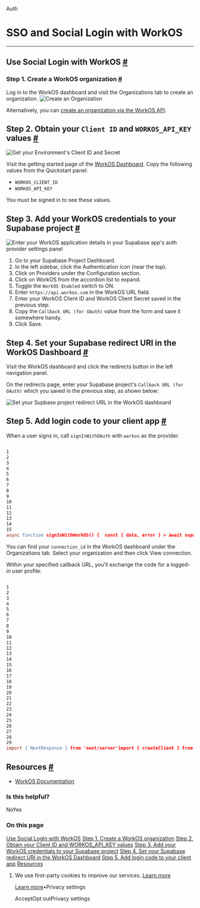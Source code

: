 Auth

# SSO and Social Login with WorkOS

* * *

## Use Social Login with WorkOS [\#](https://supabase.com/docs/guides/auth/social-login/auth-workos\#use-social-login-with-workos)

### Step 1. Create a WorkOS organization [\#](https://supabase.com/docs/guides/auth/social-login/auth-workos\#step-1-create-a-workos-organization)

Log in to the WorkOS dashboard and visit the Organizations tab to create an organization.
![Create an Organization](https://supabase.com/docs/img/guides/auth-workos/workos-create-organization.png)

Alternatively, you can [create an organization via the WorkOS API](https://workos.com/docs/reference/organization/create).

## Step 2. Obtain your `Client ID` and `WORKOS_API_KEY` values [\#](https://supabase.com/docs/guides/auth/social-login/auth-workos\#step-2-obtain-your-client-id-and-workosapikey-values)

![Get your Environment's Client ID and Secret](https://supabase.com/docs/img/guides/auth-workos/workos-dashboard-get-client-id-and-key.png)

Visit the getting started page of the [WorkOS Dashboard](https://dashboard.workos.com/get-started). Copy the following values from the Quickstart panel:

- `WORKOS_CLIENT_ID`
- `WORKOS_API_KEY`

You must be signed in to see these values.

## Step 3. Add your WorkOS credentials to your Supabase project [\#](https://supabase.com/docs/guides/auth/social-login/auth-workos\#step-3-add-your-workos-credentials-to-your-supabase-project)

![Enter your WorkOS application details in your Supabase app's auth provider settings panel](https://supabase.com/docs/img/guides/auth-workos/supabase-workos-configuration.png)

1. Go to your Supabase Project Dashboard.
2. In the left sidebar, click the Authentication icon (near the top).
3. Click on Providers under the Configuration section.
4. Click on WorkOS from the accordion list to expand.
5. Toggle the `WorkOS Enabled` switch to ON.
6. Enter `https://api.workos.com` in the WorkOS URL field.
7. Enter your WorkOS Client ID and WorkOS Client Secret saved in the previous step.
8. Copy the `Callback URL (for OAuth)` value from the form and save it somewhere handy.
9. Click Save.

## Step 4. Set your Supabase redirect URI in the WorkOS Dashboard [\#](https://supabase.com/docs/guides/auth/social-login/auth-workos\#step-4-set-your-supabase-redirect-uri-in-the-workos-dashboard)

Visit the WorkOS dashboard and click the redirects button in the left navigation panel.

On the redirects page, enter your Supabase project's `Callback URL (for OAuth)` which you saved in the previous step, as shown below:

![Set your Supbase project redirect URL in the WorkOS dashboard](https://supabase.com/docs/img/guides/auth-workos/workos-set-supabase-redirect.png)

## Step 5. Add login code to your client app [\#](https://supabase.com/docs/guides/auth/social-login/auth-workos\#step-5-add-login-code-to-your-client-app)

When a user signs in, call `signInWithOAuth` with `workos` as the provider.

```flex

1
2
3
4
5
6
7
8
9
10
11
12
13
14
15
async function signInWithWorkOS() {  const { data, error } = await supabase.auth.signInWithOAuth({    provider: 'workos',    options: {      redirectTo: 'http://example.com/auth/v1/callback', // Make sure your redirect URL is configured in the Supabase Dashboard Auth settings      queryParams: {        connection: '<connection_id>',      },    },  })  if (data.url) {    redirect(data.url) // use the redirect API for your server or framework  }}
```

You can find your `connection_id` in the WorkOS dashboard under the Organizations tab. Select your organization and then click View connection.

Within your specified callback URL, you'll exchange the code for a logged-in user profile:

```flex

1
2
3
4
5
6
7
8
9
10
11
12
13
14
15
16
17
18
19
20
21
22
23
24
25
26
27
28
29
import { NextResponse } from 'next/server'import { createClient } from '@/utils/supabase/server'export async function GET(request: Request) {  const { searchParams, origin } = new URL(request.url)  const code = searchParams.get('code')  // if "next" is in param, use it as the redirect URL  const next = searchParams.get('next') ?? '/'  if (code) {    const supabase = await createClient()    const { error } = await supabase.auth.exchangeCodeForSession(code)    if (!error) {      const forwardedHost = request.headers.get('x-forwarded-host') // original origin before load balancer      const isLocalEnv = process.env.NODE_ENV === 'development'      if (isLocalEnv) {        // we can be sure that there is no load balancer in between, so no need to watch for X-Forwarded-Host        return NextResponse.redirect(`${origin}${next}`)      } else if (forwardedHost) {        return NextResponse.redirect(`https://${forwardedHost}${next}`)      } else {        return NextResponse.redirect(`${origin}${next}`)      }    }  }  // return the user to an error page with instructions  return NextResponse.redirect(`${origin}/auth/auth-code-error`)}
```

## Resources [\#](https://supabase.com/docs/guides/auth/social-login/auth-workos\#resources)

- [WorkOS Documentation](https://workos.com/docs/sso/guide)

### Is this helpful?

NoYes

### On this page

[Use Social Login with WorkOS](https://supabase.com/docs/guides/auth/social-login/auth-workos#use-social-login-with-workos) [Step 1. Create a WorkOS organization](https://supabase.com/docs/guides/auth/social-login/auth-workos#step-1-create-a-workos-organization) [Step 2. Obtain your Client ID and WORKOS\_API\_KEY values](https://supabase.com/docs/guides/auth/social-login/auth-workos#step-2-obtain-your-client-id-and-workosapikey-values) [Step 3. Add your WorkOS credentials to your Supabase project](https://supabase.com/docs/guides/auth/social-login/auth-workos#step-3-add-your-workos-credentials-to-your-supabase-project) [Step 4. Set your Supabase redirect URI in the WorkOS Dashboard](https://supabase.com/docs/guides/auth/social-login/auth-workos#step-4-set-your-supabase-redirect-uri-in-the-workos-dashboard) [Step 5. Add login code to your client app](https://supabase.com/docs/guides/auth/social-login/auth-workos#step-5-add-login-code-to-your-client-app) [Resources](https://supabase.com/docs/guides/auth/social-login/auth-workos#resources)

1. We use first-party cookies to improve our services. [Learn more](https://supabase.com/privacy#8-cookies-and-similar-technologies-used-on-our-european-services)



   [Learn more](https://supabase.com/privacy#8-cookies-and-similar-technologies-used-on-our-european-services)•Privacy settings





   AcceptOpt outPrivacy settings